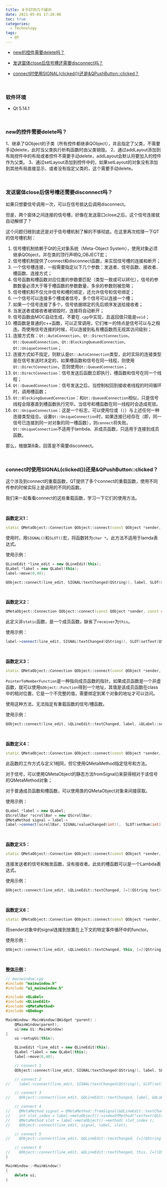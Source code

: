 ```yaml
---
title: 关于QT的几个疑问
date: 2021-05-01 17:26:06
toc: true
categories:
  - Technology
tags:
  - QT
---
```


* [new的控件需要delete吗？](/Technology/关于QT的几个疑问#new的控件需要delete吗？)

* [发送窗体close后信号槽还需要disconnect吗？](/Technology/关于QT的几个疑问#发送窗体close后信号槽还需要disconnect吗？)

* [connect时使用SIGNAL(clicked())还是&QPushButton::clicked？](/Technology/关于QT的几个疑问/#connect%E6%97%B6%E4%BD%BF%E7%94%A8SIGNAL-clicked-%E8%BF%98%E6%98%AF-amp-QPushButton-clicked%EF%BC%9F)

<!--more-->

<br/>

### 软件环境

* Qt 5.14.1

<br/>

### new的控件需要delete吗？

1、继承了QObject的子类（所有控件都继承QObject），并且指定了父类，不需要手动delete，此时当父类执行析构函数时由父类销毁。
2、通过addLayout添加到布局控件中的布局或者控件不需要手动delete，addLayout会默认将要加入的控件作为父类。
3、通过setLayout添加到控件中的，如果setLayout的对象没有添加到其他布局直接显示、或者没有指定父类的，这个需要手动delete。

<br/>

### 发送窗体close后信号槽还需要disconnect吗？

如果只想要信号调用一次，可以在信号抵达后调用disconnect。

但是，两个窗体之间连接的信号槽，好像在发送窗口close之后，这个信号连接就自动解绑了？

这个问题归根到底还是对于信号槽机制了解的不够彻底。在这里再次梳理一下QT的信号槽机制：

1. 信号槽机制依赖于Qt的元对象系统（Meta-Object System），使用对象必须继承QObject，并在类的顶行声明Q_OBJECT宏；
2. 信号槽机制提供了connect和disconnect函数，来实现信号槽的连接和断开；
3. 一个信号槽连接，一般需要指定以下几个参数：发送者、信号函数、接收者、槽函数、连接方式；
4. 信号函数和槽函数对应位置的参数要匹配（类型一致或可以转化），信号的参数数量必须大于等于槽函数的参数数量，多余的参数则被忽略；
5. 信号槽机制不仅允许信号和槽的绑定，还允许信号和信号绑定；
6. 一个信号可以连接多个槽或者信号，多个信号可以连接一个槽；
7. 如果一个信号连接了多个，信号依据绑定的先后顺序发送给接收者；
8. 当发送者或接收者被销毁时，连接将自动断开；
9. 信号函数由MOC自动生成，不要在`.cpp`中实现，且返回值只能是`void`；
10. 槽函数是普通的c++函数，可以正常调用，它们唯一的特点是信号可以与之相连。而使用信号连接的时候，可以连接到私有槽函数而无视其访问级别；
11. 连接方式有：`Qt::AutoConnection`、`Qt::DirectConnection`、`Qt::QueuedConnection`、`Qt::BlockingQueuedConnection`、`Qt::UniqueConnection`；
12. 连接方式如不指定，则默认是`Qt::AutoConnection`类型，此时实际的连接类型是在信号发送时决定的，如果槽函数和信号在同一线程，则使用`Qt::DirectConnection`，否则使用`Qt::QueuedConnection`；
13. `Qt::DirectConnection`：信号发送后函数立即执行，槽函数和信号在同一个线程；
14. `Qt::QueuedConnection`：信号发送之后，当控制权回到接收者线程的时间循环时，调用槽函数；
15. `Qt::BlockingQueuedConnection`：和`Qt::QueuedConnection`相似，只是信号线程会阻塞直到槽函数执行完毕。当信号和槽函数在同一线程时会造成死锁。
16. `Qt::UniqueConnection`：这是一个标志，可以使用位或（`|`）与上述任何一种连接类型组合。设置`Qt::UniqueConnection`时，如果连接已经存在（即，同一信号已连接到同一对对象的同一槽函数），则`connect`将失败。`Qt::UniqueConnection`不适用于lambda、非成员函数，只适用于连接到成员函数。

那么，根据第8条，回答是不需要disconnect。

<br/>

### connect时使用SIGNAL(clicked())还是&QPushButton::clicked？

这个涉及到connect的重载函数，QT提供了多个connect的重载函数，使用不同传参的时候实际上是调用的不同的函数。

我们来一起看看connect的这些重载函数，学习一下它们的使用方法。

<br/>

**函数定义1：**

```c++
static QMetaObject::Connection QObject::connect(const QObject *sender, const char *signal, const QObject *receiver, const char *method, Qt::ConnectionType type = Qt::AutoConnection)
```

使用时，用`SIGNAL()`和`SLOT()`宏，将函数转为`char *`。此方法不适用于lamda表达式。

使用示例：

```c++
QLineEdit *line_edit = new QLineEdit(this);
QLabel *label = new QLabel(this);
label->move(0,40);

QObject::connect(line_edit, SIGNAL(textChanged(QString)), label, SLOT(setText(QString)));
```

<br/>

**函数定义2：**

```c++
QMetaObject::Connection QObject::connect(const QObject *sender, const char *signal, const char *method, Qt::ConnectionType type = Qt::AutoConnection) const
```

此定义非`static`函数，是一个成员函数，缺省了`receiver`为`this`。

使用示例：

```c++
label->connect(line_edit, SIGNAL(textChanged(QString)), SLOT(setText(QString)));
```

<br/>

**函数定义3：**

```c++
static QMetaObject::Connection QObject::connect(const QObject *sender, PointerToMemberFunction signal, const QObject *receiver, PointerToMemberFunction method, Qt::ConnectionType type = Qt::AutoConnection)
```

`PointerToMemberFunction`是一种指向成员函数的指针。如果成员函数是一个非虚函数，就可以使用`&Object::Function`得到一个地址，其值是该成员函数在class中的相对位置，它是一个不完整的值，需要绑定到某个对象的地址才可以访问。

使用这种方法，无法指定有重载函数的信号/槽函数。

使用示例：

```c++
QObject::connect(line_edit, &QLineEdit::textChanged, label, &QLabel::setText);
```

<br/>

**函数定义4：**

```c++
static QMetaObject::Connection QObject::connect(const QObject *sender, const QMetaMethod &signal, const QObject *receiver, const QMetaMethod &method, Qt::ConnectionType type = Qt::AutoConnection)
```

此函数的工作方式与定义1相同，但它使用QMetaMethod指定信号和方法。

对于信号，可以使用QMetaObject的静态方法fromSignal()来获得相对于该信号的QMetaMethod对象；

对于普通成员函数和槽函数，可以使用类的QMetaObject对象来间接获取。

使用示例：

```c++
QLabel *label = new QLabel;
QScrollBar *scrollBar = new QScrollBar;
QMetaMethod signal = label->
label->connect(scrollBar, SIGNAL(valueChanged(int)),  SLOT(setNum(int)));
```

<br/>

**函数定义5：**

```c++
static QMetaObject::Connection QObject::connect(const QObject *sender, PointerToMemberFunction signal, Functor functor)
```

连接发送者的信号和触发函数，没有接收者。此处的槽函数可以是一个Lambda表达式。

使用示例：

```c++
QObject::connect(line_edit, &QLineEdit::textChanged, [=](QString text){label->setText(text);});
```

<br/>

**函数定义6：**

```c++
static QMetaObject::Connection QObject::connect(const QObject *sender, PointerToMemberFunction signal, const QObject *context, Functor functor, Qt::ConnectionType type = Qt::AutoConnection)
```

将sender对象中的signal连接到放置在上下文的特定事件循环中的functor。

使用示例：

```c++
QObject::connect(line_edit, &QLineEdit::textChanged, this, [=](QString text){label->setText(text);});
```

<br/>

**[整体示例](/resources/qt_widgets_ui_advanced/ConnectTest.tar.gz)：**

```c++
// mainwindow.cpp
#include "mainwindow.h"
#include "ui_mainwindow.h"

#include <QLabel>
#include <QLineEdit>
#include <QMetaMethod>
#include <QDebug>

MainWindow::MainWindow(QWidget *parent) :
    QMainWindow(parent),
    ui(new Ui::MainWindow)
{
    ui->setupUi(this);

    QLineEdit *line_edit = new QLineEdit(this);
    QLabel *label = new QLabel(this);
    label->move(0,40);

    // connect 1
    QObject::connect(line_edit, SIGNAL(textChanged(QString)), label, SLOT(setText(QString)));

    // connect 2
//    label->connect(line_edit, SIGNAL(textChanged(QString)), SLOT(setText(QString)));

    // connect 3
//    QObject::connect(line_edit, &QLineEdit::textChanged, label, &QLabel::setText);

    // connect 4
//    QMetaMethod signal = QMetaMethod::fromSignal(&QLineEdit::textChanged);
//    int slot_index = label->metaObject()->indexOfMethod("setText(QString)");
//    QMetaMethod slot = label->metaObject()->method( slot_index );
//    QObject::connect(line_edit, signal, label, slot);

    // connect 5
//    QObject::connect(line_edit, &QLineEdit::textChanged, [=](QString text){label->setText(text);});

    // connect 6
//    QObject::connect(line_edit, &QLineEdit::textChanged, this, [=](QString text){label->setText(text);});
}

MainWindow::~MainWindow()
{
    delete ui;
}
```

